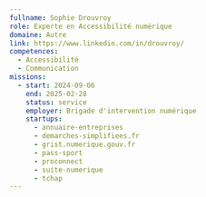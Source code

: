 ```yaml
---
fullname: Sophie Drouvroy
role: Experte en Accessibilité numérique
domaine: Autre
link: https://www.linkedin.com/in/drouvroy/
competences:
  - Accessibilité
  - Communication
missions:
  - start: 2024-09-06
    end: 2025-02-28
    status: service
    employer: Brigade d'intervention numérique
    startups:
      - annuaire-entreprises
      - demarches-simplifiees.fr
      - grist.numerique.gouv.fr
      - pass-sport
      - proconnect
      - suite-numerique
      - tchap
---
```


